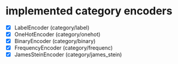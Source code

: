 # implemented category encoders
- [x] LabelEncoder (category/label)
- [x] OneHotEncoder (category/onehot)
- [x] BinaryEncoder (category/binary)
- [x] FrequencyEncoder (category/frequenc)
- [x] JamesSteinEncoder (category/james_stein)
